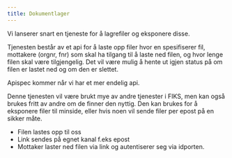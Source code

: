 ```yaml
---
title: Dokumentlager
---
```


Vi lanserer snart en tjeneste for å lagrefiler og eksponere disse.

Tjenesten består av et api for å laste opp filer hvor en spesifiserer fil, mottakere (orgnr, fnr) som skal ha tilgang til å laste ned filen, og hvor lenge filen skal være tilgjengelig.
Det vil være mulig å hente ut igjen status på om filen er lastet ned og om den er slettet.

Apispec kommer når vi har et mer endelig api.

Denne tjenesten vil være brukt mye av andre tjenester i FIKS, men kan også brukes fritt av andre om de finner den nyttig. 
Den kan brukes for å eksponere filer til minside, eller hvis noen vil sende filer per epost på en sikker måte.

* Filen lastes opp til oss
* Link sendes på egnet kanal f.eks epost
* Mottaker laster ned filen via link og autentiserer seg via idporten.